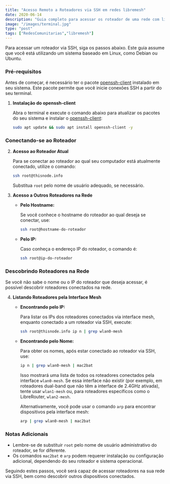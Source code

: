 ```yaml
---
title: "Acesso Remoto a Roteadores via SSH em redes libremesh"
date: 2020-06-14
description: "Guia completo para acessar os roteador de uma rede com libremesh pela linha de comando"
image: "/images/terminal.jpg"
type: "post"
tags: ["RedesComunitarias","libremesh"]
---
```


Para acessar um roteador via SSH, siga os passos abaixo. Este guia assume que você está utilizando um sistema baseado em Linux, como Debian ou Ubuntu.

### Pré-requisitos

Antes de começar, é necessário ter o pacote [openssh-client](file:///home/hiure/gits/minhapagina/content/pt/posts/Como-ascessar-roteador-por-ssh.md#10%2C75-10%2C75) instalado em seu sistema. Este pacote permite que você inicie conexões SSH a partir do seu terminal.

1. **Instalação do openssh-client**

   Abra o terminal e execute o comando abaixo para atualizar os pacotes do seu sistema e instalar o [openssh-client](file:///home/hiure/gits/minhapagina/content/pt/posts/Como-ascessar-roteador-por-ssh.md#10%2C75-10%2C75):

   ```sh
   sudo apt update && sudo apt install openssh-client -y
   ```

### Conectando-se ao Roteador

2. **Acesso ao Roteador Atual**

   Para se conectar ao roteador ao qual seu computador está atualmente conectado, utilize o comando:

   ```sh
   ssh root@thisnode.info
   ```

   Substitua `root` pelo nome de usuário adequado, se necessário.

3. **Acesso a Outros Roteadores na Rede**

   - **Pelo Hostname:**

     Se você conhece o hostname do roteador ao qual deseja se conectar, use:

     ```sh
     ssh root@hostname-do-roteador
     ```

   - **Pelo IP:**

     Caso conheça o endereço IP do roteador, o comando é:

     ```sh
     ssh root@ip-do-roteador
     ```

### Descobrindo Roteadores na Rede

Se você não sabe o nome ou o IP do roteador que deseja acessar, é possível descobrir roteadores conectados na rede.

4. **Listando Roteadores pela Interface Mesh**

   - **Encontrando pelo IP:**

     Para listar os IPs dos roteadores conectados via interface mesh, enquanto conectado a um roteador via SSH, execute:

     ```sh
     ssh root@thisnode.info ip n | grep wlan0-mesh
     ```

   - **Encontrando pelo Nome:**

     Para obter os nomes, após estar conectado ao roteador via SSH, use:

     ```sh
     ip n | grep wlan0-mesh | mac2bat
     ```

     Isso mostrará uma lista de todos os roteadores conectados pela interface `wlan0-mesh`. Se essa interface não existir (por exemplo, em roteadores dual-band que não têm a interface de 2.4GHz ativada), tente usar `wlan1-mesh` ou, para roteadores específicos como o LibreRouter, `wlan2-mesh`.

     Alternativamente, você pode usar o comando `arp` para encontrar dispositivos pela interface mesh:

     ```sh
     arp | grep wlan0-mesh | mac2bat
     ```

### Notas Adicionais

- Lembre-se de substituir `root` pelo nome de usuário administrativo do roteador, se for diferente.
- Os comandos `mac2bat` e `arp` podem requerer instalação ou configuração adicional, dependendo do seu roteador e sistema operacional.

Seguindo estes passos, você será capaz de acessar roteadores na sua rede via SSH, bem como descobrir outros dispositivos conectados.

